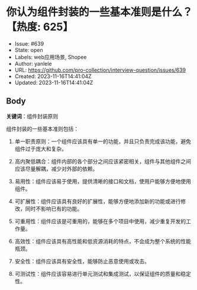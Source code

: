 # 你认为组件封装的一些基本准则是什么？【热度: 625】

- Issue: #639
- State: open
- Labels: web应用场景, Shopee
- Author: yanlele
- URL: https://github.com/pro-collection/interview-question/issues/639
- Created: 2023-11-16T14:41:04Z
- Updated: 2023-11-16T14:41:04Z

## Body

**关键词**：组件封装原则

组件封装的一些基本准则包括：

1. 单一职责原则：一个组件应该具有单一的功能，并且只负责完成该功能，避免组件过于庞大和复杂。

2. 高内聚低耦合：组件内部的各个部分之间应该紧密相关，组件与其他组件之间应该尽量解耦，减少对外部的依赖。

3. 易用性：组件应该易于使用，提供清晰的接口和文档，使用户能够方便地使用组件。

4. 可扩展性：组件应该具有良好的扩展性，能够方便地添加新的功能或进行修改，同时不影响已有的功能。

5. 可重用性：组件应该是可重用的，能够在多个项目中使用，减少重复开发的工作量。

6. 高效性：组件应该具有高性能和低资源消耗的特点，不会成为整个系统的性能瓶颈。

7. 安全性：组件应该具有安全性，能够防止恶意使用或攻击。

8. 可测试性：组件应该容易进行单元测试和集成测试，以保证组件的质量和稳定性。


